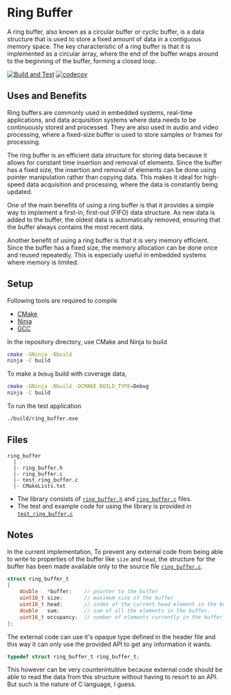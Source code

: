 # Ring Buffer

A ring buffer, also known as a circular buffer or cyclic buffer, is a data 
structure that is used to store a fixed amount of data in a contiguous memory 
space. The key characteristic of a ring buffer is that it is implemented as a 
circular array, where the end of the buffer wraps around to the beginning of 
the buffer, forming a closed loop.

[![Build and Test](https://github.com/usmanmehmood55/ring_buffer/actions/workflows/build_and_test.yml/badge.svg)](https://github.com/usmanmehmood55/ring_buffer/actions/workflows/build_and_test.yml)
[![codecov](https://codecov.io/github/usmanmehmood55/ring_buffer/graph/badge.svg?token=CZTTM7JXRB)](https://codecov.io/github/usmanmehmood55/ring_buffer) 

## Uses and Benefits

Ring buffers are commonly used in embedded systems, real-time applications, 
and data acquisition systems where data needs to be continuously stored and 
processed. They are also used in audio and video processing, where a 
fixed-size buffer is used to store samples or frames for processing.

The ring buffer is an efficient data structure for storing data because it 
allows for constant time insertion and removal of elements. Since the buffer 
has a fixed size, the insertion and removal of elements can be done using 
pointer manipulation rather than copying data. This makes it ideal for 
high-speed data acquisition and processing, where the data is constantly being 
updated.

One of the main benefits of using a ring buffer is that it provides a simple 
way to implement a first-in, first-out (FIFO) data structure. As new data is 
added to the buffer, the oldest data is automatically removed, ensuring that 
the buffer always contains the most recent data.

Another benefit of using a ring buffer is that it is very memory efficient. 
Since the buffer has a fixed size, the memory allocation can be done once and 
reused repeatedly. This is especially useful in embedded systems where memory 
is limited.


## Setup

Following tools are required to compile
- [CMake](https://cmake.org/)
- [Ninja](https://ninja-build.org/)
- [GCC](https://gcc.gnu.org/)

In the repository directory, use CMake and Ninja to build
```bash
cmake -GNinja -Bbuild
ninja -C build
```

To make a `Debug` build with coverage data,
```bash
cmake -GNinja -Bbuild -DCMAKE_BUILD_TYPE=Debug
ninja -C build
```

To run the test application
```bash
./build/ring_buffer.exe
```

## Files
```
ring_buffer
  |
  |- ring_buffer.h
  |- ring_buffer.c
  |- test_ring_buffer.c
  |- CMakeLists.txt 
```
- The library consists of [`ring_buffer.h`](ring_buffer.h) and 
  [`ring_buffer.c`](ring_buffer.c) files.
- The test and example code for using the library is provided in 
  [`test_ring_buffer.c`](test_ring_buffer.c)

## Notes

In the current implementation, To prevent any external code from being able to write to properties of the buffer like `size` and `head`, the structure for the buffer has been made available only to the source file 
[`ring_buffer.c`](ring_buffer.c).
```c
struct ring_buffer_t
{
    double   *buffer;    // pointer to the buffer
    uint16_t size;       // maximum size of the buffer
    uint16_t head;       // index of the current head element in the buffer
    double   sum;        // sum of all the elements in the buffer.
    uint16_t occupancy;  // number of elements currently in the buffer
};
```

The external code can use it's opaque type defined in the header file and this way it can only use the provided API to get any information it wants.
```c
typedef struct ring_buffer_t ring_buffer_t;
```

This however can be very counterintuitive because external code should be able
to read the data from this structure without having to resort to an API. But 
such is the nature of C language, I guess.